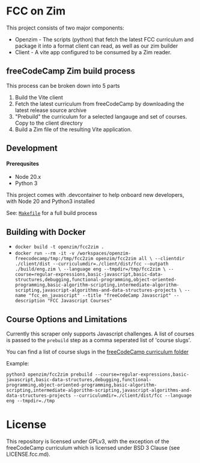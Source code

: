 # FCC on Zim

This project consists of two major components:

- Openzim - The scripts (python) that fetch the latest FCC curriculum and package it into a format client can read, as well as our zim builder
- Client - A vite app configured to be consumed by a Zim reader.

## freeCodeCamp Zim build process

This process can be broken down into 5 parts

1. Build the Vite client
1. Fetch the latest curriculum from freeCodeCamp by downloading the latest release source archive
1. "Prebuild" the curriculum for a selected langauge and set of courses. Copy to the client directory
1. Build a Zim file of the resulting Vite application.

## Development

#### Prerequsites

- Node 20.x
- Python 3

This project comes with .devcontainer to help onboard new developers, with Node 20 and Python3 installed

See: [`Makefile`](Makefile) for a full build process

## Building with Docker

- `docker build -t openzim/fcc2zim .`
- `docker run --rm -it -v /workspaces/openzim-freecodecamp/tmp:/tmp/fcc2zim openzim/fcc2zim all \
    --clientdir ./client/dist --curriculumdir=./client/dist/fcc --outpath ./build/eng.zim \
    --language eng --tmpdir=/tmp/fcc2zim \
    --course=regular-expressions,basic-javascript,basic-data-structures,debugging,functional-programming,object-oriented-programming,basic-algorithm-scripting,intermediate-algorithm-scripting,javascript-algorithms-and-data-structures-projects \
    --name "fcc_en_javascript" --title "freeCodeCamp Javascript" --description "FCC Javascript Courses"
`

## Course Options and Limitations

Currently this scraper only supports Javascript challenges. A list of courses is passed to the `prebuild` step as a comma seperated list of 'course slugs'.

You can find a list of course slugs in the [freeCodeCamp curriculum folder](https://github.com/freeCodeCamp/freeCodeCamp/tree/main/curriculum/challenges/english/02-javascript-algorithms-and-data-structures)

Example:

```
python3 openzim/fcc2zim prebuild --course=regular-expressions,basic-javascript,basic-data-structures,debugging,functional-programming,object-oriented-programming,basic-algorithm-scripting,intermediate-algorithm-scripting,javascript-algorithms-and-data-structures-projects --curriculumdir=./client/dist/fcc --language eng --tmpdir=./tmp
```

# License

This repository is licensed under GPLv3, with the exception of the freeCodeCamp curriculum which is licensed under BSD 3 Clause (see LICENSE.fcc.md).
